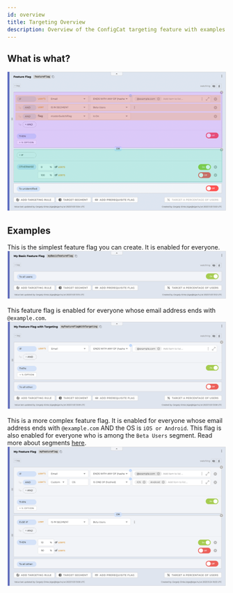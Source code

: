 ```yaml
---
id: overview
title: Targeting Overview
description: Overview of the ConfigCat targeting feature with examples.
---
```

## What is what?
![Targeting Overview](../../../static/assets/targeting/targeting.png)

## Examples
This is the simplest feature flag you can create. It is enabled for everyone.
![Basic Feature Flag](../../../static/assets/targeting/basic.png)

This feature flag is enabled for everyone whose email address ends with `@example.com`.
![Simple Feature Flag](../../../static/assets/targeting/simple.png)

This is a more complex feature flag. It is enabled for everyone whose email address ends with `@example.com` AND the OS is `iOS or Android`. This flag is also enabled for everyone who is among the `Beta Users` segment. Read more about segments [here](segments.md).
![Complex Feature Flag](../../../static/assets/targeting/complex.png)
